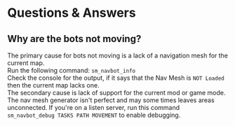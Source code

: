 # Questions & Answers

## Why are the bots not moving?

The primary cause for bots not moving is a lack of a navigation mesh for the current map.    
Run the following command: `sm_navbot_info`    
Check the console for the output, if it says that the Nav Mesh is `NOT Loaded` then the current map lacks one.    
The secondary cause is lack of support for the current mod or game mode.
The nav mesh generator isn't perfect and may some times leaves areas unconnected.
If you're on a listen server, run this command `sm_navbot_debug TASKS PATH MOVEMENT` to enable debugging.    
